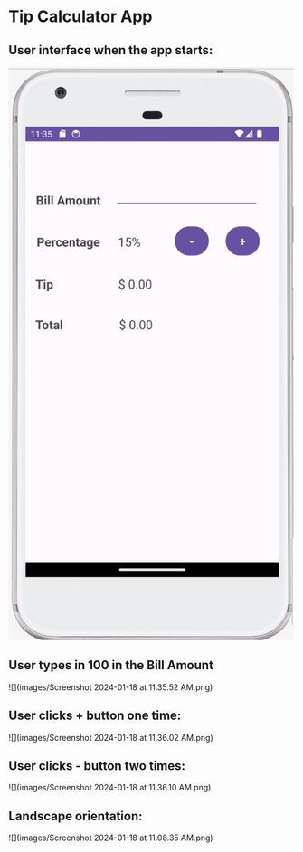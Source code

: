 # Tip Calculator App

## User interface when the app starts:
![start](./images/start-app.png)


## User types in 100 in the Bill Amount
![](images/Screenshot 2024-01-18 at 11.35.52 AM.png)

## User clicks + button one time:
![](images/Screenshot 2024-01-18 at 11.36.02 AM.png)

## User clicks - button two times:
![](images/Screenshot 2024-01-18 at 11.36.10 AM.png)

## Landscape orientation:

![](images/Screenshot 2024-01-18 at 11.08.35 AM.png)

